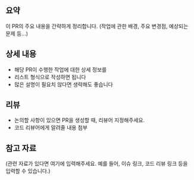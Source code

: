 ## 요약

이 PR의 주요 내용을 간략하게 정리합니다.
(작업에 관한 배경, 주요 변경점, 예상되는 문제 등...)

## 상세 내용

- 해당 PR이 수행한 작업에 대한 상세 정보를
- 리스트 형식으로 작성하면 됩니다
- 많은 설명이 필요치 않다면 생략해도 좋습니다

## 리뷰

- 논의할 사항이 있으면 PR을 생성할 때, 리뷰어 지정해주세요.
- 코드 리뷰어에게 알려줄 내용 첨부

## 참고 자료

(관련 자료가 있다면 여기에 입력해주세요. 예를 들어, 이슈 링크, 코드 리뷰 링크 등을 입력할 수 있습니다.)
